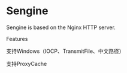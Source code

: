 # Sengine
Sengine is based on the Nginx HTTP server.

Features

支持Windows（IOCP、TransmitFile、中文路径）

支持ProxyCache
